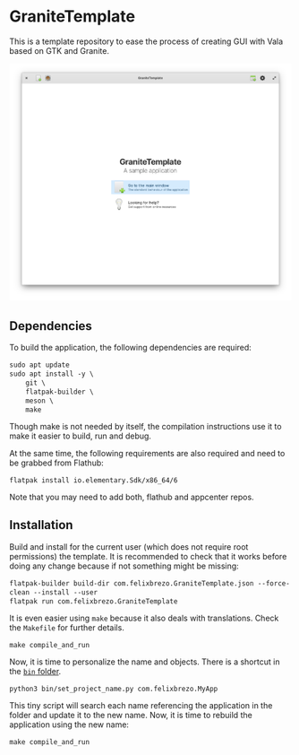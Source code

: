 # GraniteTemplate

This is a template repository to ease the process of creating GUI with Vala based on GTK and Granite.

![Welcome View](./data/com.felixbrezo.GraniteTemplate-welcome.png)

## Dependencies

To build the application, the following dependencies are required:

```
sudo apt update
sudo apt install -y \
    git \
    flatpak-builder \
    meson \
    make
```

Though make is not needed by itself, the compilation instructions use it to make it easier to build, run and debug. 

At the same time, the following requirements are also required and need to be grabbed from Flathub:

```
flatpak install io.elementary.Sdk/x86_64/6
```

Note that you may need to add both, flathub and appcenter repos.


## Installation

Build and install for the current user (which does not require root permissions) the template.
It is recommended to check that it works before doing any change because if not something might be missing:

```
flatpak-builder build-dir com.felixbrezo.GraniteTemplate.json --force-clean --install --user
flatpak run com.felixbrezo.GraniteTemplate
```

It is even easier using `make` because it also deals with translations. 
Check the `Makefile` for further details.

```
make compile_and_run
```

Now, it is time to personalize the name and objects. There is a shortcut in the [`bin` folder](./bin).

```
python3 bin/set_project_name.py com.felixbrezo.MyApp
```

This tiny script will search each name referencing the application in the folder and update it to the new name.
Now, it is time to rebuild the application using the new name:

```
make compile_and_run
```
